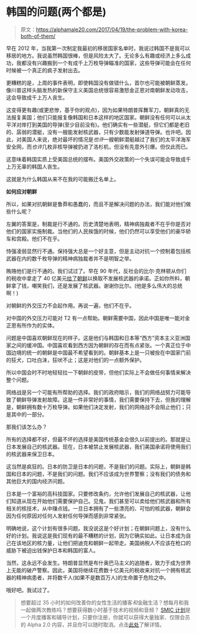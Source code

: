 # 韩国的问题(两个都是)

> 原文：<https://alphamale20.com/2017/04/19/the-problem-with-korea-both-of-them/>

早在 2012 年，当我第一次制定我最初的移居国家名单时，我说过韩国不是我可以移居的地方。我说虽然韩国很棒，但是风险太大了。无论多么有趣或经济上多么成功，我都没有兴趣搬到一个有成千上万枚导弹瞄准的国家，这些导弹可能会在任何时候被一个真正的疯子发射出去。

更糟糕的是，上周的事件表明，即使韩国没有做错什么，首尔也可能被朝鲜蒸发。像川普这样头脑发热的新保守主义美国总统很容易激怒金正恩对南朝鲜发动攻击，这会导致成千上万人丧生。

这变得更有趣(或更悲惨，基于你的观点)，因为如果特朗普挥舞军刀，朝鲜真的无法报复美国；他们只能报复像韩国和日本这样的地区国家。朝鲜没有任何可以从太平洋对岸打到美国的导弹(至少目前没有)。他们确实有一些潜艇，但它们都是老旧的、孱弱的潜艇，没有一艘能发射核武器，只有少数能发射弹道导弹。也许吧。因此，对美国人来说，绝对最坏的情况是*也许*一艘朝鲜潜艇越过了我们的太平洋海军安全网，而*也许*几枚非核导弹被扔进了洛杉机，但没有先意外引爆。但仅此而已。

这意味着韩国实质上受美国总统的摆布。美国外交政策的一个失误可能会导致成千上万无辜的韩国人丧生。

这就是为什么韩国从来不在我的可能搬迁名单上。

**如何应对朝鲜**

所以，如果对抗朝鲜是鲁莽和愚蠢的，而且不是解决问题的办法，我们能对他们做些什么呢？

左翼的答案是，制裁是行不通的。历史清楚地表明，精神病独裁者不在乎你是否对他们的国家实施制裁。当他们的人民挨饿的时候，他们仍然可以享受他们的豪华轿车和宫殿。他们不在乎。

恃强凌弱显然行不通。保持强大总是一个好主意，但是主动对抗一个控制着包括核武器在内的数千枚导弹的精神病独裁者并不是明智之举。

贿赂他们是行不通的。我们试过了。早在 90 年代，反社会的比尔·克林顿从你们的税收中拿走了 40 亿美元[给了朝鲜](http://www.lifezette.com/polizette/bill-clinton-paved-way-nuclear-north-korea/)以换取不发展核武器的承诺。正如你所料，朝鲜拿了钱，嘲笑我们，还是发展了核武器。谢谢你比尔。(他是多么伟大的总统啊！)

对朝鲜的外交压力不会起作用。再说一遍，他们不在乎。

对中国的外交压力可能对 T2 有一点帮助。朝鲜需要中国，因此中国是唯一能对金正恩有所作为的实体。

问题是中国喜欢朝鲜现在的样子。这是他们与韩国和日本等“西方”资本主义亚洲国家之间的缓冲国。中国喜欢看到西方因为朝鲜的存在而有点紧张。一个真正位于中国边境的统一的朝鲜是中国最不希望看到的。朝鲜基本上是一只被拴在中国家门前的狂犬，口吐白沫，狂吠不止；这是对他们的一点额外保护。

所以中国会时不时地轻轻拉一下朝鲜的皮带，但他们实际上不会做任何事情来解决整个问题。

网络战是另一个可能有所帮助的选择。我们的政府暗示，我们的网络战努力可能导致了朝鲜导弹发射故障。这是一件非常好的事情，我们需要保持下去，但我的理解是，朝鲜拥有数十万枚导弹。如果他们决定发射，我们的网络战不会阻止他们；只是其中的一部分。

那我们该怎么办？

所有的选择都不好，但最不坏的选择是美国传统基金会很久以前提出的。那就是让日本发展自己的核武器。现在，日本被禁止发展核武器，我们美国承诺将使用我们的核武器来保卫日本。

这当然是疯狂的。日本的防卫是日本的问题，不是我们的问题。实际上，朝鲜是韩国和日本的问题，不是我们的问题。我们不应该成为世界警察；没有我们的债务和其他巨大的国内经济问题。

日本是一个富裕的高科技国家。只要修改条约，允许他们发展自己的核武器，让他们知道从现在开始他们需要保护自己。见鬼，我们甚至可以卖给他们核武器和所有相关的核技术，从中赚点钱。一旦日本拥有了一些漂亮的、可怕的核武器，朝鲜会因为任何原因对任何人发射任何导弹而感到非常紧张。

明确地说，这个计划有很多问题。我没说这是个好计划；在朝鲜问题上，没有什么好的计划。我说这是我们现有的最不糟糕的计划，因为它确实如此。让日本成为自己在该地区的核力量，让他们把迪克和朝鲜一起带走。美国纳税人不应该在枪口的威胁下被迫出钱保护日本和韩国的富人。

当然，这永远不会发生。特朗普显然是布什奥巴马主义的追随者，致力于成为世界上无能的破产警察。因此，美国将继续花费数十亿美元的税收来对抗一个拥有核武器的精神病患者，并将数千人(如果不是数百万人)的生命置于危险之中。

哦好吧。我试过了。

> 想要超过 35 小时的如何改善你的女性生活的播客*和*金融生活？想每月和我一起做两次教练吗？想要获得数小时基于技术的视频和音频？ [SMIC 计划](https://alphamale20.kartra.com/page/vIL17)是一个月度播客和辅导计划，只要你注册，你就可以获得大量独家、仅限会员的 Alpha 2.0 内容，并且你可以随时取消。点击[此处](https://alphamale20.kartra.com/page/vIL17)了解详情。
> 
> 